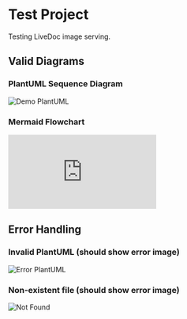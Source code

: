 # Test Project

Testing LiveDoc image serving.

## Valid Diagrams

### PlantUML Sequence Diagram
![Demo PlantUML](http://localhost:3000/test-project/livedoc/dynamic/images/demo.puml)

### Mermaid Flowchart
![Flow Mermaid](http://localhost:3000/test-project/livedoc/dynamic/images/flow.mmd)

## Error Handling

### Invalid PlantUML (should show error image)
![Error PlantUML](http://localhost:3000/test-project/livedoc/dynamic/images/error.puml)

### Non-existent file (should show error image)
![Not Found](http://localhost:3000/test-project/livedoc/dynamic/images/notfound.puml)
